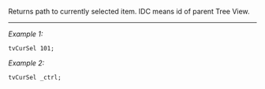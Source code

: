 Returns path to currently selected item. IDC means id of parent Tree View.


---
*Example 1:*
```sqf
tvCurSel 101;
```

*Example 2:*
```sqf
tvCurSel _ctrl;
```